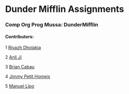 # Dunder Mifflin Assignments
### Comp Org Prog Mussa: DunderMifflin

#### Contributors:
1 [Riyazh Dholakia](https://github.com/riyazhdholakia)

2 [Anli Ji](https://github.com/annieee6446)

3 [Brian Cabau](https://github.com/bcabau1)

4 [Jimmy Petit Homeis](https://github.com/jimmypetith)

5 [Manuel Lipo](https://github.com/Mlipo)
